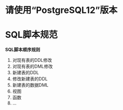 # 请使用“PostgreSQL12”版本

# SQL脚本规范

**SQL脚本顺序规则**

1. 对现有表的DDL修改
2. 对现有表的DML修改
3. 新建表的DDL
4. 修改新建表的DDL
5. 新建表的数据DML
6. 视图
7. 函数
8. ...
